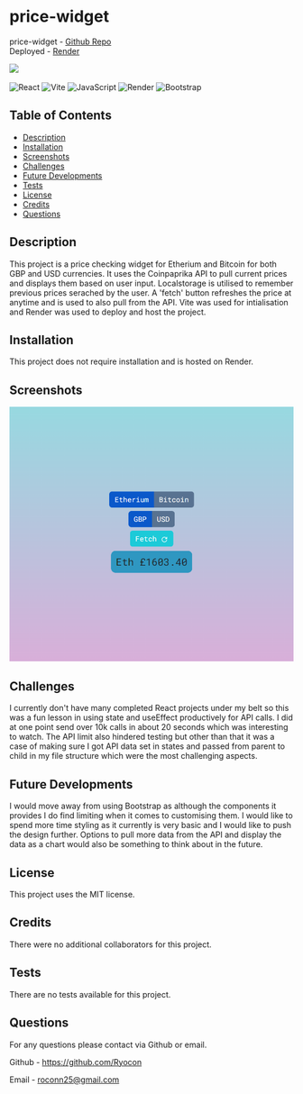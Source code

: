 # price-widget

price-widget - [Github Repo](https://github.com/Ryocon/price-widget)
<br>
Deployed - [Render](https://coin-widget.onrender.com/)

<img src=https://img.shields.io/badge/License-MIT-orange.svg>

![React](https://img.shields.io/badge/react-%2320232a.svg?style=for-the-badge&logo=react&logoColor=%2361DAFB)
![Vite](https://img.shields.io/badge/vite-%23646CFF.svg?style=for-the-badge&logo=vite&logoColor=white)
![JavaScript](https://img.shields.io/badge/javascript-%23323330.svg?style=for-the-badge&logo=javascript&logoColor=%23F7DF1E)
![Render](https://img.shields.io/badge/Render-%46E3B7.svg?style=for-the-badge&logo=render&logoColor=white)
![Bootstrap](https://img.shields.io/badge/bootstrap-%23563D7C.svg?style=for-the-badge&logo=bootstrap&logoColor=white)

  ## Table of Contents
  - [Description](#description)
  - [Installation](#installation)
  - [Screenshots](#screenshots)
  - [Challenges](#challenges)
  - [Future Developments](#future)
  - [Tests](#tests)
  - [License](#license)
  - [Credits](#credits)
  - [Questions](#questions)
  

  ## Description
  This project is a price checking widget for Etherium and Bitcoin for both GBP and USD currencies. It uses the Coinpaprika API to pull current prices and displays them based on user input. Localstorage is utilised to remember previous prices serached by the user. A 'fetch' button refreshes the price at anytime and is used to also pull from the API. Vite was used for intialisation and Render was used to deploy and host the project.

  ## Installation
  This project does not require installation and is hosted on Render.

  ## Screenshots
  
![Example of the widget screen](public/screenshots/widget-one.PNG)

  ## Challenges
  I currently don't have many completed React projects under my belt so this was a fun lesson in using state and useEffect productively for API calls. I did at one point send over 10k calls in about 20 seconds which was interesting to watch. The API limit also hindered testing but other than that it was a case of making sure I got API data set in states and passed from parent to child in my file structure which were the most challenging aspects.

  ## Future Developments
  I would move away from using Bootstrap as although the components it provides I do find limiting when it comes to customising them. I would like to spend more time styling as it currently is very basic and I would like to push the design further.
  Options to pull more data from the API and display the data as a chart would also be something to think about in the future.

  ## License
  This project uses the MIT license.

  ## Credits
  There were no additional collaborators for this project.

  ## Tests
  There are no tests available for this project.

  ## Questions
  For any questions please contact via Github or email.

  Github - https://github.com/Ryocon

  Email - roconn25@gmail.com